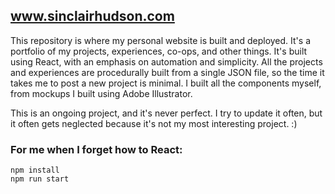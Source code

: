## www.sinclairhudson.com

This repository is where my personal website is built and deployed.
It's a portfolio of my projects, experiences, co-ops, and other things.
It's built using React, with an emphasis on automation and simplicity.
All the projects and experiences are procedurally built from a single JSON file, so the time it takes me to post a new project is minimal.
I built all the components myself, from mockups I built using Adobe Illustrator.

This is an ongoing project, and it's never perfect. I try to update it often, but it often gets neglected because it's not my most interesting project. :)

### For me when I forget how to React:
```
npm install
npm run start
```
